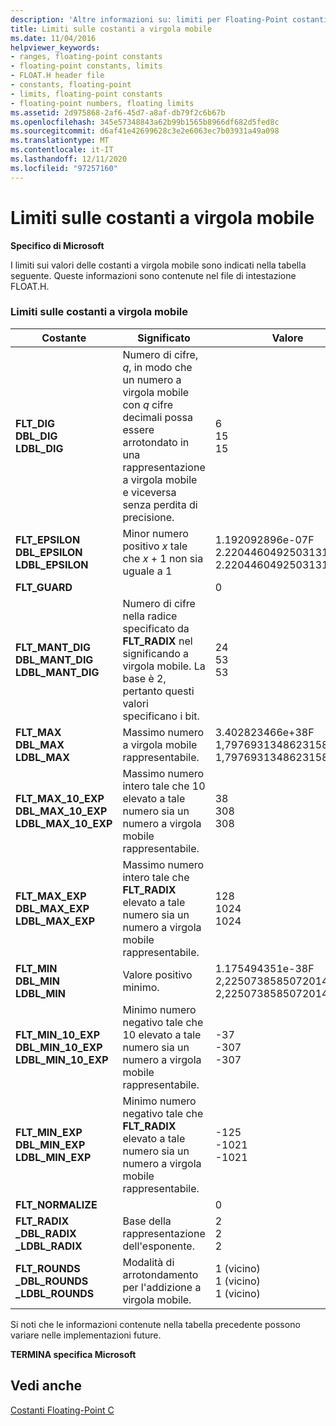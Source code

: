 ```yaml
---
description: 'Altre informazioni su: limiti per Floating-Point costanti'
title: Limiti sulle costanti a virgola mobile
ms.date: 11/04/2016
helpviewer_keywords:
- ranges, floating-point constants
- floating-point constants, limits
- FLOAT.H header file
- constants, floating-point
- limits, floating-point constants
- floating-point numbers, floating limits
ms.assetid: 2d975868-2af6-45d7-a8af-db79f2c6b67b
ms.openlocfilehash: 345e57348843a62b99b1565b8966df682d5fed8c
ms.sourcegitcommit: d6af41e42699628c3e2e6063ec7b03931a49a098
ms.translationtype: MT
ms.contentlocale: it-IT
ms.lasthandoff: 12/11/2020
ms.locfileid: "97257160"
---
```

# <a name="limits-on-floating-point-constants"></a>Limiti sulle costanti a virgola mobile

**Specifico di Microsoft**

I limiti sui valori delle costanti a virgola mobile sono indicati nella tabella seguente. Queste informazioni sono contenute nel file di intestazione FLOAT.H.

### <a name="limits-on-floating-point-constants"></a>Limiti sulle costanti a virgola mobile

|Costante|Significato|Valore|
|--------------|-------------|-----------|
|**FLT_DIG**<br />**DBL_DIG**<br />**LDBL_DIG**|Numero di cifre, *q*, in modo che un numero a virgola mobile con *q* cifre decimali possa essere arrotondato in una rappresentazione a virgola mobile e viceversa senza perdita di precisione.|6<br />15<br />15|
|**FLT_EPSILON**<br />**DBL_EPSILON**<br />**LDBL_EPSILON**|Minor numero positivo *x* tale che *x* + 1 non sia uguale a 1|1.192092896e-07F<br />2.2204460492503131e-016<br />2.2204460492503131e-016|
|**FLT_GUARD**||0|
|**FLT_MANT_DIG**<br />**DBL_MANT_DIG**<br />**LDBL_MANT_DIG**|Numero di cifre nella radice specificato da **FLT_RADIX** nel significando a virgola mobile. La base è 2, pertanto questi valori specificano i bit.|24<br />53<br />53|
|**FLT_MAX**<br />**DBL_MAX**<br />**LDBL_MAX**|Massimo numero a virgola mobile rappresentabile.|3.402823466e+38F<br />1,7976931348623158e+308<br />1,7976931348623158e+308|
|**FLT_MAX_10_EXP**<br />**DBL_MAX_10_EXP**<br />**LDBL_MAX_10_EXP**|Massimo numero intero tale che 10 elevato a tale numero sia un numero a virgola mobile rappresentabile.|38<br />308<br />308|
|**FLT_MAX_EXP**<br />**DBL_MAX_EXP**<br />**LDBL_MAX_EXP**|Massimo numero intero tale che **FLT_RADIX** elevato a tale numero sia un numero a virgola mobile rappresentabile.|128<br />1024<br />1024|
|**FLT_MIN**<br />**DBL_MIN**<br />**LDBL_MIN**|Valore positivo minimo.|1.175494351e-38F<br />2,2250738585072014e-308<br />2,2250738585072014e-308|
|**FLT_MIN_10_EXP**<br />**DBL_MIN_10_EXP**<br />**LDBL_MIN_10_EXP**|Minimo numero negativo tale che 10 elevato a tale numero sia un numero a virgola mobile rappresentabile.|-37<br />-307<br />-307|
|**FLT_MIN_EXP**<br />**DBL_MIN_EXP**<br />**LDBL_MIN_EXP**|Minimo numero negativo tale che **FLT_RADIX** elevato a tale numero sia un numero a virgola mobile rappresentabile.|-125<br />-1021<br />-1021|
|**FLT_NORMALIZE**||0|
|**FLT_RADIX**<br />**_DBL_RADIX**<br />**_LDBL_RADIX**|Base della rappresentazione dell'esponente.|2<br />2<br />2|
|**FLT_ROUNDS**<br />**_DBL_ROUNDS**<br />**_LDBL_ROUNDS**|Modalità di arrotondamento per l'addizione a virgola mobile.|1 (vicino)<br />1 (vicino)<br />1 (vicino)|

Si noti che le informazioni contenute nella tabella precedente possono variare nelle implementazioni future.

**TERMINA specifica Microsoft**

## <a name="see-also"></a>Vedi anche

[Costanti Floating-Point C](../c-language/c-floating-point-constants.md)
